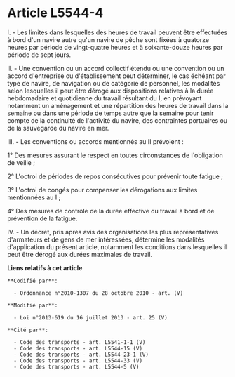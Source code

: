 # Article L5544-4

I. - Les limites dans lesquelles des heures de travail peuvent être effectuées à bord d'un navire autre qu'un navire de pêche
sont fixées à quatorze heures par période de vingt-quatre heures et à soixante-douze heures par période de sept jours. 

II. - Une convention ou un accord collectif étendu ou une convention ou un accord d'entreprise ou d'établissement peut
déterminer, le cas échéant par type de navire, de navigation ou de catégorie de personnel, les modalités selon lesquelles il
peut être dérogé aux dispositions relatives à la durée hebdomadaire et quotidienne du travail résultant du I, en prévoyant
notamment un aménagement et une répartition des heures de travail dans la semaine ou dans une période de temps autre que la
semaine pour tenir compte de la continuité de l'activité du navire, des contraintes portuaires ou de la sauvegarde du navire
en mer. 

III. - Les conventions ou accords mentionnés au II prévoient : 

1° Des mesures assurant le respect en toutes circonstances de l'obligation de veille ; 

2° L'octroi de périodes de repos consécutives pour prévenir toute fatigue ; 

3° L'octroi de congés pour compenser les dérogations aux limites mentionnées au I ; 

4° Des mesures de contrôle de la durée effective du travail à bord et de prévention de la fatigue. 

IV. - Un décret, pris après avis des organisations les plus représentatives d'armateurs et de gens de mer intéressées,
détermine les modalités d'application du présent article, notamment les conditions dans lesquelles il peut être dérogé aux
durées maximales de travail.

**Liens relatifs à cet article**

	**Codifié par**:

	  - Ordonnance n°2010-1307 du 28 octobre 2010 - art. (V)

	**Modifié par**:

	  - Loi n°2013-619 du 16 juillet 2013 - art. 25 (V)

	**Cité par**:

	  - Code des transports - art. L5541-1-1 (V)
	  - Code des transports - art. L5544-15 (V)
	  - Code des transports - art. L5544-23-1 (V)
	  - Code des transports - art. L5544-33 (V)
	  - Code des transports - art. L5544-5 (V)
